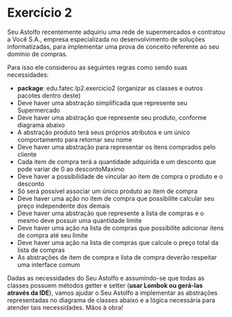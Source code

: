 # Exercício 2
Seu Astolfo recentemente adquiriu uma rede de supermercados e contratou a Você S.A., empresa especializada no desenvolvimento de soluções informatizadas, para implementar uma prova de conceito referente ao seu domínio de compras.

Para isso ele considerou as seguintes regras como sendo suas necessidades:

- **package**: edu.fatec.lp2.exercicio2 (organizar as classes e outros pacotes dentro deste)
- Deve haver uma abstração simplificada que represente seu Supermercado
- Deve haver uma abstração que represente seu produto, conforme diagrama abaixo
- A abstração produto terá seus próprios atributos e um único comportamento para retornar seu nome
- Deve haver uma abstração para representar os itens comprados pelo cliente
- Cada item de compra terá a quantidade adquirida e um desconto que pode variar de 0 ao descontoMaximo
- Deve haver a possibilidade de vincular ao item de compra o produto e o desconto
- Só será possível associar um único produto ao item de compra
- Deve haver uma ação no item de compra que possibilite calcular seu preço independente dos demais
- Deve haver uma abstração que represente a lista de compras e o mesmo deve possuir uma quantidade limite
- Deve haver uma ação na lista de compras que possibilite adicionar itens de compra até seu limite
- Deve haver uma ação na lista de compras que calcule o preço total da lista de compras
- As abstrações de item de compra e lista de compra deverão respeitar uma interface comum

Dadas as necessidades do Seu Astolfo e assumindo-se que todas as classes possuem métodos getter e setter (**usar Lombok ou gerá-las através da IDE**), vamos ajudar o Seu Astolfo a implementar as abstrações representadas no diagrama de classes abaixo e a lógica necessária para atender tais necessidades. Mãos à obra!
